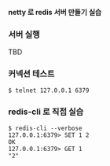 #### netty 로 redis 서버 만들기 실습

### 서버 실행
TBD

### 커넥션 테스트
```shell
$ telnet 127.0.0.1 6379
```

### redis-cli 로 직접 실습
```shell
$ redis-cli --verbose
127.0.0.1:6379> SET 1 2
OK
127.0.0.1:6379> GET 1
"2"
```